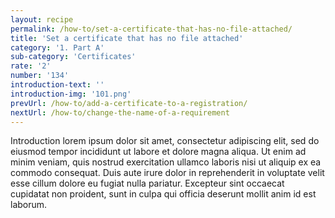 ```yaml
---
layout: recipe
permalink: /how-to/set-a-certificate-that-has-no-file-attached/
title: 'Set a certificate that has no file attached'
category: '1. Part A'
sub-category: 'Certificates'
rate: '2'
number: '134'
introduction-text: ''
introduction-img: '101.png'
prevUrl: /how-to/add-a-certificate-to-a-registration/
nextUrl: /how-to/change-the-name-of-a-requirement
---
```


Introduction lorem ipsum dolor sit amet, consectetur adipiscing elit, sed do eiusmod tempor incididunt ut labore et dolore magna aliqua. Ut enim ad minim veniam, quis nostrud exercitation ullamco laboris nisi ut aliquip ex ea commodo consequat. Duis aute irure dolor in reprehenderit in voluptate velit esse cillum dolore eu fugiat nulla pariatur. Excepteur sint occaecat cupidatat non proident, sunt in culpa qui officia deserunt mollit anim id est laborum.

